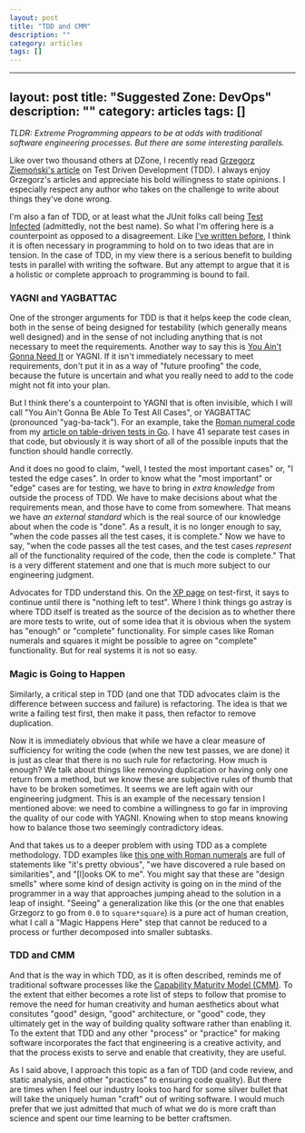 ```yaml
---
layout: post
title: "TDD and CMM"
description: ""
category: articles
tags: []
---
```


---
layout: post
title: "Suggested Zone: DevOps"
description: ""
category: articles
tags: []
---

*TLDR: Extreme Programming appears to be at odds with traditional
software engineering processes. But there are some interesting
parallels.*

Like over two thousand others at DZone, I recently read [Grzegorz Ziemoński's
article][1] on Test Driven Development (TDD). I always enjoy Grzegorz's
articles and appreciate his bold willingness to state opinions. I especially
respect any author who takes on the challenge to write about things they've
done wrong.

[1]:https://dzone.com/articles/three-modes-of-tdd

I'm also a fan of TDD, or at least what the JUnit folks call being [Test
Infected][2] (admittedly, not the best name). So what I'm offering here is a
counterpoint as opposed to a disagreement. Like [I've written before][3], I
think it is often necessary in programming to hold on to two ideas that are in
tension. In the case of TDD, in my view there is a serious benefit to building
tests in parallel with writing the software. But any attempt to argue that it
is a holistic or complete approach to programming is bound to fail.

[2]:http://junit.sourceforge.net/doc/testinfected/testing.htm
[3]:https://dzone.com/articles/looking-along-the-beam-analysis-and-insight

### YAGNI and YAGBATTAC

One of the stronger arguments for TDD is that it helps keep the code clean,
both in the sense of being designed for testability (which generally means
well designed) and in the sense of not including anything that is not necessary
to meet the requirements. Another way to say this is [You Ain't Gonna Need It][4]
or YAGNI. If it isn't immediately necessary to meet requirements, don't put it
in as a way of "future proofing" the code, because the future is uncertain and
what you really need to add to the code might not fit into your plan.

[4]:http://martinfowler.com/bliki/Yagni.html

But I think there's a counterpoint to YAGNI that is often invisible, which I
will call "You Ain't Gonna Be Able To Test All Cases", or YAGBATTAC (pronounced
"yag-ba-tack"). For an example, take the [Roman numeral code][5] from my
[article on table-driven tests in Go][6]. I have 41 separate test cases in that
code, but obviously it is way short of all of the possible inputs that the
function should handle correctly. 

[5]:https://github.com/AlanHohn/roman
[6]:https://dzone.com/articles/table-driven-tests-in-go

And it does no good to claim, "well, I tested the most important cases" or, "I
tested the edge cases". In order to know what the "most important" or "edge"
cases are for testing, we have to bring in *extra knowledge* from outside the
process of TDD. We have to make decisions about what the requirements mean,
and those have to come from somewhere. That means we have *an external standard*
which is the real source of our knowledge about when the code is "done". As a
result, it is no longer enough to say, "when the code passes all the test cases,
it is complete." Now we have to say, "when the code passes all the test cases,
and the test cases *represent* all of the functionality required of the code,
then the code is complete." That is a very different statement and one that is
much more subject to our engineering judgment.

Advocates for TDD understand this. On the [XP page][7] on test-first, it says
to continue until there is "nothing left to test". Where I think things go
astray is where TDD itself is treated as the source of the decision as to
whether there are more tests to write, out of some idea that it is obvious when
the system has "enough" or "complete" functionality. For simple cases like Roman
numerals and squares it might be possible to agree on "complete" functionality.
But for real systems it is not so easy.

[7]:http://www.extremeprogramming.org/rules/testfirst.html

### Magic is Going to Happen

Similarly, a critical step in TDD (and one that TDD advocates claim is
the difference between success and failure) is refactoring. The idea is
that we write a failing test first, then make it pass, then refactor to
remove duplication.

Now it is immediately obvious that while we have a clear measure of
sufficiency for writing the code (when the new test passes, we are done)
it is just as clear that there is no such rule for refactoring. How much
is enough? We talk about things like removing duplication or having only
one return from a method, but we know these are subjective rules of thumb
that have to be broken sometimes. It seems we are left again with our
engineering judgment. This is an example of the necessary tension I
mentioned above: we need to combine a willingness to go far in improving
the quality of our code with YAGNI. Knowing when to stop means knowing
how to balance those two seemingly contradictory ideas.

And that takes us to a deeper problem with using TDD as a complete
methodology. TDD examples like [this one with Roman numerals][8] are full
of statements like "it's pretty obvious", "we have discovered a rule based
on similarities", and "[l]ooks OK to me". You might say that these are
"design smells" where some kind of design activity is going on in the mind
of the programmer in a way that approaches jumping ahead to the solution in
a leap of insight. "Seeing" a generalization like this (or the one that enables
Grzegorz to go from `0.0` to `square*square`) is a pure act of human creation,
what I call a "Magic Happens Here" step that cannot be reduced to a process
or further decomposed into smaller subtasks.

[8]:https://remonsinnema.com/2011/12/05/practicing-tdd-using-the-roman-numerals-kata/

### TDD and CMM

And that is the way in which TDD, as it is often described, reminds me of traditional
software processes like the [Capability Maturity Model (CMM)][9]. To the extent that
either becomes a rote list of steps to follow that promise to remove the need for
human creativity and human aesthetics about what consitutes "good" design, "good"
architecture, or "good" code, they ultimately get in the way of building quality
software rather than enabling it. To the extent that TDD and any other "process" or
"practice" for making software incorporates the fact that engineering is a
creative activity, and that the process exists to serve and enable that
creativity, they are useful.

[9]:http://cmmiinstitute.com/

As I said above, I approach this topic as a fan of TDD (and code review, and
static analysis, and other "practices" to ensuring code quality). But there are
times when I feel our industry looks too hard for some silver bullet that will
take the uniquely human "craft" out of writing software. I would much prefer
that we just admitted that much of what we do is more craft than science and
spent our time learning to be better craftsmen.

